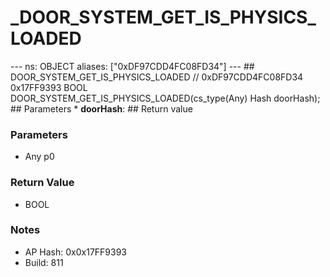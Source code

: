 # _DOOR_SYSTEM_GET_IS_PHYSICS_LOADED

--- ns: OBJECT aliases: ["0xDF97CDD4FC08FD34"] --- ## DOOR_SYSTEM_GET_IS_PHYSICS_LOADED  // 0xDF97CDD4FC08FD34 0x17FF9393 BOOL DOOR_SYSTEM_GET_IS_PHYSICS_LOADED(cs_type(Any) Hash doorHash);  ## Parameters * **doorHash**:  ## Return value

### Parameters
* Any p0

### Return Value
* BOOL

### Notes
* AP Hash: 0x0x17FF9393
* Build: 811

